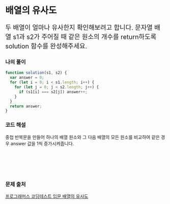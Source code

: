 # 배열의 유사도

<p style='font-size: 20px'>두 배열이 얼마나 유사한지 확인해보려고 합니다. 문자열 배열 s1과 s2가 주어질 때 같은 원소의 개수를 return하도록 solution 함수를 완성해주세요.</p>

### 나의 풀이

```javascript
function solution(s1, s2) {
  var answer = 0;
  for (let i = 0; i < s1.length; i++) {
    for (let j = 0; j < s2.length; j++) {
      if (s1[i] === s2[j]) answer++;
    }
  }
  return answer;
}
```

### 코드 해설

중첩 반복문을 만들어 하나의 배열 원소와 그 다음 배열의 모든 원소를 비교하여 같은 경우 answer 값을 1씩 증가시켜줍니다.

<br />
<br />
<br />
<br />

### 문제 출처

<a href='https://school.programmers.co.kr/learn/courses/30/lessons/120903'>프로그래머스 코딩테스트 입문 배열의 유사도</a>
